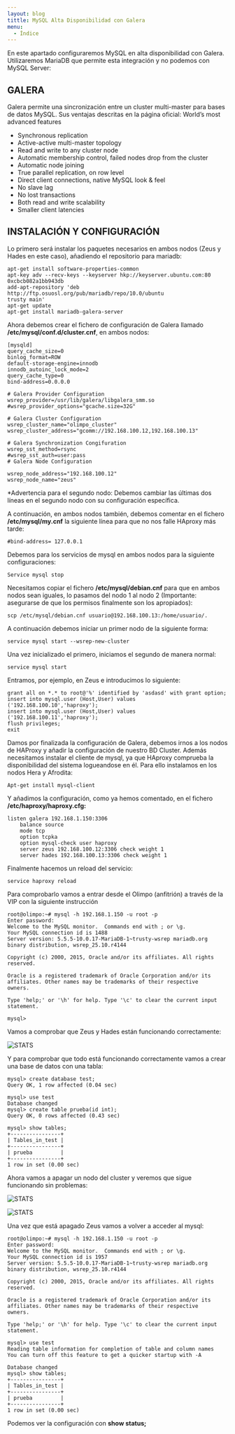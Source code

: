 ```yaml
---
layout: blog
tittle: MySQL Alta Disponibilidad con Galera
menu:
  - Índice
---
```


En este apartado configuraremos MySQL en alta disponibilidad con Galera. Utilizaremos
MariaDB que permite esta integración y no podemos con MySQL Server:


## GALERA

Galera permite una sincronización entre un cluster multi-master para bases de datos MySQL.
Sus ventajas descritas en la página oficial:
World’s most advanced features

+ Synchronous replication
+ Active-active multi-master topology
+ Read and write to any cluster node
+ Automatic membership control, failed nodes drop from the cluster
+ Automatic node joining
+ True parallel replication, on row level
+ Direct client connections, native MySQL look & feel
+ No slave lag
+ No lost transactions
+ Both read and write scalability
+ Smaller client latencies


## INSTALACIÓN Y CONFIGURACIÓN

Lo primero será instalar los paquetes necesarios en ambos nodos (Zeus y Hades en este caso),
añadiendo el repositorio para mariadb:


~~~
apt-get install software-properties-common
apt-key adv --recv-keys --keyserver hkp://keyserver.ubuntu.com:80
0xcbcb082a1bb943db
add-apt-repository 'deb http://ftp.osuosl.org/pub/mariadb/repo/10.0/ubuntu
trusty main'
apt-get update
apt-get install mariadb-galera-server
~~~

Ahora debemos crear el fichero de configuración de Galera llamado
**/etc/mysql/conf.d/cluster.cnf**, en ambos nodos:


~~~
[mysqld]
query_cache_size=0
binlog_format=ROW
default-storage-engine=innodb
innodb_autoinc_lock_mode=2
query_cache_type=0
bind-address=0.0.0.0

# Galera Provider Configuration
wsrep_provider=/usr/lib/galera/libgalera_smm.so
#wsrep_provider_options="gcache.size=32G"

# Galera Cluster Configuration
wsrep_cluster_name="olimpo_cluster"
wsrep_cluster_address="gcomm://192.168.100.12,192.168.100.13"

# Galera Synchronization Congifuration
wsrep_sst_method=rsync
#wsrep_sst_auth=user:pass
# Galera Node Configuration

wsrep_node_address="192.168.100.12"
wsrep_node_name="zeus"
~~~


*Advertencia para el segundo nodo: Debemos cambiar las últimas dos líneas en el segundo
nodo con su configuración específica.

A continuación, en ambos nodos también, debemos comentar en el fichero **/etc/mysql/my.cnf**
la siguiente línea para que no nos falle HAproxy más tarde:


~~~
#bind-address= 127.0.0.1
~~~

Debemos para los servicios de mysql en ambos nodos para la siguiente configuraciones:

~~~
Service mysql stop
~~~


Necesitamos copiar el fichero **/etc/mysql/debian.cnf** para que en ambos nodos sean iguales,
lo pasamos del nodo 1 al nodo 2 (Importante: asegurarse de que los permisos finalmente son
los apropiados):

~~~
scp /etc/mysql/debian.cnf usuario@192.168.100.13:/home/usuario/.
~~~

A continuación debemos iniciar un primer nodo de la siguiente forma:

~~~
service mysql start --wsrep-new-cluster
~~~

Una vez inicializado el primero, iniciamos el segundo de manera normal:

~~~
service mysql start
~~~


Entramos, por ejemplo, en Zeus e introducimos lo siguiente:


~~~
grant all on *.* to root@'%' identified by 'asdasd' with grant option;
insert into mysql.user (Host,User) values ('192.168.100.10','haproxy');
insert into mysql.user (Host,User) values ('192.168.100.11','haproxy');
flush privileges;
exit
~~~

Damos por finalizada la configuración de Galera, debemos irnos a los nodos de HAProxy y
añadir la configuración de nuestro BD Cluster. Además necesitamos instalar el cliente de
mysql, ya que HAproxy comprueba la disponibilidad del sistema logueandose en él. Para ello
instalamos en los nodos Hera y Afrodita:

~~~
Apt-get install mysql-client
~~~


Y añadimos la configuración, como ya hemos comentado, en el fichero
**/etc/haproxy/haproxy.cfg:**

~~~
listen galera 192.168.1.150:3306
	balance source
	mode tcp
	option tcpka
	option mysql-check user haproxy
	server zeus 192.168.100.12:3306 check weight 1
	server hades 192.168.100.13:3306 check weight 1
~~~


Finalmente hacemos un reload del servicio:

~~~
service haproxy reload
~~~

Para comprobarlo vamos a entrar desde el Olimpo (anfitrión) a través de la VIP con la siguiente instrucción

~~~
root@olimpo:~# mysql -h 192.168.1.150 -u root -p
Enter password: 
Welcome to the MySQL monitor.  Commands end with ; or \g.
Your MySQL connection id is 1488
Server version: 5.5.5-10.0.17-MariaDB-1~trusty-wsrep mariadb.org binary distribution, wsrep_25.10.r4144

Copyright (c) 2000, 2015, Oracle and/or its affiliates. All rights reserved.

Oracle is a registered trademark of Oracle Corporation and/or its
affiliates. Other names may be trademarks of their respective
owners.

Type 'help;' or '\h' for help. Type '\c' to clear the current input statement.

mysql> 
~~~


Vamos a comprobar que Zeus y Hades están funcionando correctamente:

![STATS](img/stats_funcionando.png)


Y para comprobar que todo está funcionando correctamente vamos a crear una base de datos con una tabla:

~~~
mysql> create database test;
Query OK, 1 row affected (0.04 sec)

mysql> use test
Database changed
mysql> create table prueba(id int);
Query OK, 0 rows affected (0.43 sec)

mysql> show tables;
+----------------+
| Tables_in_test |
+----------------+
| prueba         |
+----------------+
1 row in set (0.00 sec)
~~~


Ahora vamos a apagar un nodo del cluster y veremos que sigue funcionando sin problemas:


![STATS](img/stats_apagando.png)

![STATS](img/stats_apagado.png)


Una vez que está apagado Zeus vamos a volver a acceder al mysql:

~~~
root@olimpo:~# mysql -h 192.168.1.150 -u root -p
Enter password: 
Welcome to the MySQL monitor.  Commands end with ; or \g.
Your MySQL connection id is 1957
Server version: 5.5.5-10.0.17-MariaDB-1~trusty-wsrep mariadb.org binary distribution, wsrep_25.10.r4144

Copyright (c) 2000, 2015, Oracle and/or its affiliates. All rights reserved.

Oracle is a registered trademark of Oracle Corporation and/or its
affiliates. Other names may be trademarks of their respective
owners.

Type 'help;' or '\h' for help. Type '\c' to clear the current input statement.

mysql> use test
Reading table information for completion of table and column names
You can turn off this feature to get a quicker startup with -A

Database changed
mysql> show tables;
+----------------+
| Tables_in_test |
+----------------+
| prueba         |
+----------------+
1 row in set (0.00 sec)
~~~


Podemos ver la configuración con **show status;**



